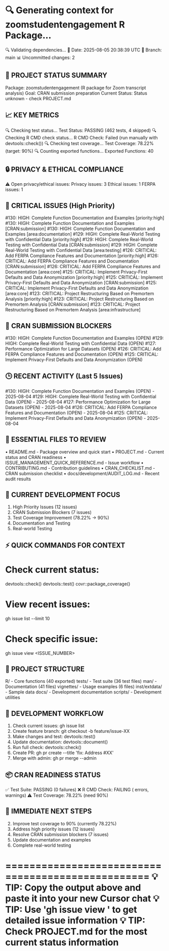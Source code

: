 🔍 Generating context for zoomstudentengagement R Package...
==================================================
🔍 Validating dependencies...
📅 Date: 2025-08-05 20:38:39 UTC
🌿 Branch: main
📊 Uncommitted changes: 2

🎯 PROJECT STATUS SUMMARY
------------------------
Package: zoomstudentengagement (R package for Zoom transcript analysis)
Goal: CRAN submission preparation
Current Status: Status unknown - check PROJECT.md

📈 KEY METRICS
-------------
🔍 Checking test status...
Test Status: PASSING (462 tests, 4 skipped)
🔍 Checking R CMD check status...
R CMD Check: Failed (run manually with devtools::check())
🔍 Checking test coverage...
Test Coverage: 78.22% (target: 90%)
🔍 Counting exported functions...
Exported Functions: 40

🔒 PRIVACY & ETHICAL COMPLIANCE
-----------------------------
⚠️  Open privacy/ethical issues:
   Privacy issues: 3
   Ethical issues: 1
   FERPA issues: 1

🚨 CRITICAL ISSUES (High Priority)
--------------------------------
#130: HIGH: Complete Function Documentation and Examples [priority:high]
#130: HIGH: Complete Function Documentation and Examples [CRAN:submission]
#130: HIGH: Complete Function Documentation and Examples [area:documentation]
#129: HIGH: Complete Real-World Testing with Confidential Data [priority:high]
#129: HIGH: Complete Real-World Testing with Confidential Data [CRAN:submission]
#129: HIGH: Complete Real-World Testing with Confidential Data [area:testing]
#126: CRITICAL: Add FERPA Compliance Features and Documentation [priority:high]
#126: CRITICAL: Add FERPA Compliance Features and Documentation [CRAN:submission]
#126: CRITICAL: Add FERPA Compliance Features and Documentation [area:core]
#125: CRITICAL: Implement Privacy-First Defaults and Data Anonymization [priority:high]
#125: CRITICAL: Implement Privacy-First Defaults and Data Anonymization [CRAN:submission]
#125: CRITICAL: Implement Privacy-First Defaults and Data Anonymization [area:core]
#123: CRITICAL: Project Restructuring Based on Premortem Analysis [priority:high]
#123: CRITICAL: Project Restructuring Based on Premortem Analysis [CRAN:submission]
#123: CRITICAL: Project Restructuring Based on Premortem Analysis [area:infrastructure]

🎯 CRAN SUBMISSION BLOCKERS
--------------------------
#130: HIGH: Complete Function Documentation and Examples (OPEN)
#129: HIGH: Complete Real-World Testing with Confidential Data (OPEN)
#127: Performance Optimization for Large Datasets (OPEN)
#126: CRITICAL: Add FERPA Compliance Features and Documentation (OPEN)
#125: CRITICAL: Implement Privacy-First Defaults and Data Anonymization (OPEN)

🕒 RECENT ACTIVITY (Last 5 Issues)
--------------------------------
#130: HIGH: Complete Function Documentation and Examples (OPEN) - 2025-08-04
#129: HIGH: Complete Real-World Testing with Confidential Data (OPEN) - 2025-08-04
#127: Performance Optimization for Large Datasets (OPEN) - 2025-08-04
#126: CRITICAL: Add FERPA Compliance Features and Documentation (OPEN) - 2025-08-04
#125: CRITICAL: Implement Privacy-First Defaults and Data Anonymization (OPEN) - 2025-08-04

📁 ESSENTIAL FILES TO REVIEW
---------------------------
• README.md - Package overview and quick start
• PROJECT.md - Current status and CRAN readiness
• ISSUE_MANAGEMENT_QUICK_REFERENCE.md - Issue workflow
• CONTRIBUTING.md - Contribution guidelines
• CRAN_CHECKLIST.md - CRAN submission checklist
• docs/development/AUDIT_LOG.md - Recent audit results

🎯 CURRENT DEVELOPMENT FOCUS
---------------------------
1. High Priority Issues (12 issues)
2. CRAN Submission Blockers (7 issues)
3. Test Coverage Improvement (78.22% → 90%)
5. Documentation and Testing
6. Real-world Testing

⚡ QUICK COMMANDS FOR CONTEXT
---------------------------
# Check current status:
devtools::check()
devtools::test()
covr::package_coverage()

# View recent issues:
gh issue list --limit 10

# Check specific issue:
gh issue view <ISSUE_NUMBER>

📂 PROJECT STRUCTURE
-------------------
R/ - Core functions (40 exported)
tests/ - Test suite (36 test files)
man/ - Documentation (41 files)
vignettes/ - Usage examples (6 files)
inst/extdata/ - Sample data
docs/ - Development documentation
scripts/ - Development utilities

🔄 DEVELOPMENT WORKFLOW
---------------------
1. Check current issues: gh issue list
2. Create feature branch: git checkout -b feature/issue-XX
3. Make changes and test: devtools::test()
4. Update documentation: devtools::document()
5. Run full check: devtools::check()
6. Create PR: gh pr create --title 'fix: Address #XX'
7. Merge with admin: gh pr merge --admin

📦 CRAN READINESS STATUS
----------------------
✅ Test Suite: PASSING (0 failures)
❌ R CMD Check: FAILING ( errors,  warnings)
⚠️  Test Coverage: 78.22% (need 90%)

🎯 IMMEDIATE NEXT STEPS
---------------------
2. Improve test coverage to 90% (currently 78.22%)
3. Address high priority issues (12 issues)
4. Resolve CRAN submission blockers (7 issues)
5. Update documentation and examples
6. Complete real-world testing

==================================================
💡 TIP: Copy the output above and paste it into your new Cursor chat
💡 TIP: Use 'gh issue view <NUMBER>' to get detailed issue information
💡 TIP: Check PROJECT.md for the most current status information
==================================================
